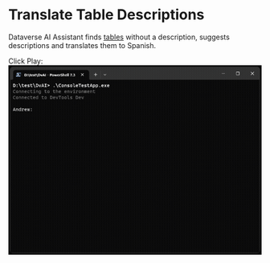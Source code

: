 # Translate Table Descriptions

Dataverse AI Assistant finds [tables](https://learn.microsoft.com/en-us/power-apps/maker/data-platform/entity-overview) without a description, suggests descriptions and translates them to Spanish.

Click Play:
![Translate Table Descriptions](assets/images/TranslateDescriptions.gif)
